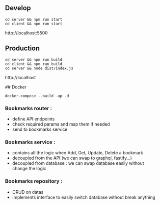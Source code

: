 ## Develop

```
cd server && npm run start
cd client && npm run start
```
http://localhost:5500


## Production

```
cd server && npm run build
cd client && npm run build
cd server && node dist/index.js
```
http://localhost



## Docker

```
docker-compose --build -up -d
```


### Bookmarks router :
- define API endpoints
- check required params and map them if needed
- send to bookmarks service


### Bookmarks service :
- contains all the logic when Add, Get, Update, Delete a bookmark
- decoupled from the API (we can swap to graphql, fastify...)
- decoupled from database : we can swap database easily without change the logic


### Bookmarks repository :
- CRUD on datas
- implements interface to easily switch database without break anything